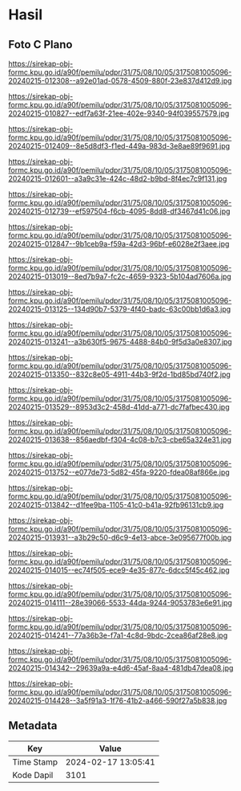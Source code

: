 # Hasil

## Foto C Plano

https://sirekap-obj-formc.kpu.go.id/a90f/pemilu/pdpr/31/75/08/10/05/3175081005096-20240215-012308--a92e01ad-0578-4509-880f-23e837d412d9.jpg

https://sirekap-obj-formc.kpu.go.id/a90f/pemilu/pdpr/31/75/08/10/05/3175081005096-20240215-010827--edf7a63f-21ee-402e-9340-94f039557579.jpg

https://sirekap-obj-formc.kpu.go.id/a90f/pemilu/pdpr/31/75/08/10/05/3175081005096-20240215-012409--8e5d8df3-f1ed-449a-983d-3e8ae89f9691.jpg

https://sirekap-obj-formc.kpu.go.id/a90f/pemilu/pdpr/31/75/08/10/05/3175081005096-20240215-012601--a3a9c31e-424c-48d2-b9bd-8f4ec7c9f131.jpg

https://sirekap-obj-formc.kpu.go.id/a90f/pemilu/pdpr/31/75/08/10/05/3175081005096-20240215-012739--ef597504-f6cb-4095-8dd8-df3467d41c06.jpg

https://sirekap-obj-formc.kpu.go.id/a90f/pemilu/pdpr/31/75/08/10/05/3175081005096-20240215-012847--9b1ceb9a-f59a-42d3-96bf-e6028e2f3aee.jpg

https://sirekap-obj-formc.kpu.go.id/a90f/pemilu/pdpr/31/75/08/10/05/3175081005096-20240215-013019--8ed7b9a7-fc2c-4659-9323-5b104ad7606a.jpg

https://sirekap-obj-formc.kpu.go.id/a90f/pemilu/pdpr/31/75/08/10/05/3175081005096-20240215-013125--134d90b7-5379-4f40-badc-63c00bb1d6a3.jpg

https://sirekap-obj-formc.kpu.go.id/a90f/pemilu/pdpr/31/75/08/10/05/3175081005096-20240215-013241--a3b630f5-9675-4488-84b0-9f5d3a0e8307.jpg

https://sirekap-obj-formc.kpu.go.id/a90f/pemilu/pdpr/31/75/08/10/05/3175081005096-20240215-013350--832c8e05-4911-44b3-9f2d-1bd85bd740f2.jpg

https://sirekap-obj-formc.kpu.go.id/a90f/pemilu/pdpr/31/75/08/10/05/3175081005096-20240215-013529--8953d3c2-458d-41dd-a771-dc7fafbec430.jpg

https://sirekap-obj-formc.kpu.go.id/a90f/pemilu/pdpr/31/75/08/10/05/3175081005096-20240215-013638--856aedbf-f304-4c08-b7c3-cbe65a324e31.jpg

https://sirekap-obj-formc.kpu.go.id/a90f/pemilu/pdpr/31/75/08/10/05/3175081005096-20240215-013752--e077de73-5d82-45fa-9220-fdea08af866e.jpg

https://sirekap-obj-formc.kpu.go.id/a90f/pemilu/pdpr/31/75/08/10/05/3175081005096-20240215-013842--d1fee9ba-1105-41c0-b41a-92fb96131cb9.jpg

https://sirekap-obj-formc.kpu.go.id/a90f/pemilu/pdpr/31/75/08/10/05/3175081005096-20240215-013931--a3b29c50-d6c9-4e13-abce-3e095677f00b.jpg

https://sirekap-obj-formc.kpu.go.id/a90f/pemilu/pdpr/31/75/08/10/05/3175081005096-20240215-014015--ec74f505-ece9-4e35-877c-6dcc5f45c462.jpg

https://sirekap-obj-formc.kpu.go.id/a90f/pemilu/pdpr/31/75/08/10/05/3175081005096-20240215-014111--28e39066-5533-44da-9244-9053783e6e91.jpg

https://sirekap-obj-formc.kpu.go.id/a90f/pemilu/pdpr/31/75/08/10/05/3175081005096-20240215-014241--77a36b3e-f7a1-4c8d-9bdc-2cea86af28e8.jpg

https://sirekap-obj-formc.kpu.go.id/a90f/pemilu/pdpr/31/75/08/10/05/3175081005096-20240215-014342--29639a9a-e4d6-45af-8aa4-481db47dea08.jpg

https://sirekap-obj-formc.kpu.go.id/a90f/pemilu/pdpr/31/75/08/10/05/3175081005096-20240215-014428--3a5f91a3-1f76-41b2-a466-590f27a5b838.jpg


## Metadata

| Key        | Value               |
| ---------- | ------------------- |
| Time Stamp | 2024-02-17 13:05:41 |
| Kode Dapil | 3101                |



